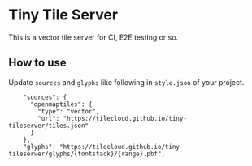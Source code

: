 # Tiny Tile Server

This is a vector tile server for CI, E2E testing or so.

## How to use

Update `sources` and `glyphs` like following in `style.json` of your project.

```
    "sources": {
      "openmaptiles": {
        "type": "vector",
        "url": "https://tilecloud.github.io/tiny-tileserver/tiles.json"
      }
    },
    "glyphs": "https://tilecloud.github.io/tiny-tileserver/glyphs/{fontstack}/{range}.pbf",
```
